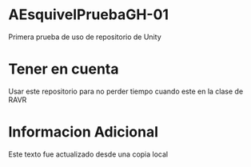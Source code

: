 # AEsquivelPruebaGH-01
Primera prueba de uso de repositorio de Unity

# Tener en cuenta
Usar este repositorio para no perder tiempo cuando este en la clase de RAVR

# Informacion Adicional 
Este texto fue actualizado desde una copia local
